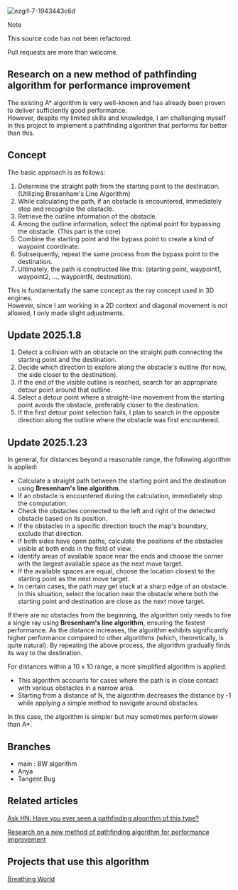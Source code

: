 ![ezgif-7-1943443c6d](https://github.com/user-attachments/assets/ad4c7369-b042-41b7-943f-40f74c1dfcb8)

> [!NOTE]
> This source code has not been refactored.
>
> Pull requests are more than welcome.

## Research on a new method of pathfinding algorithm for performance improvement
The existing A* algorithm is very well-known and has already been proven to deliver sufficiently good performance.  
However, despite my limited skills and knowledge, I am challenging myself in this project to implement a pathfinding algorithm that performs far better than this.  

## Concept
The basic approach is as follows:  

1. Determine the straight path from the starting point to the destination. (Utilizing Bresenham's Line Algorithm)  
2. While calculating the path, if an obstacle is encountered, immediately stop and recognize the obstacle.  
3. Retrieve the outline information of the obstacle.  
4. Among the outline information, select the optimal point for bypassing the obstacle. (This part is the core)  
5. Combine the starting point and the bypass point to create a kind of waypoint coordinate.  
6. Subsequently, repeat the same process from the bypass point to the destination.  
7. Ultimately, the path is constructed like this: (starting point, waypoint1, waypoint2, ..., waypointN, destination).

This is fundamentally the same concept as the ray concept used in 3D engines.  
However, since I am working in a 2D context and diagonal movement is not allowed, I only made slight adjustments.

## Update 2025.1.8
1. Detect a collision with an obstacle on the straight path connecting the starting point and the destination.
2. Decide which direction to explore along the obstacle's outline (for now, the side closer to the destination).
3. If the end of the visible outline is reached, search for an appropriate detour point around that outline.
4. Select a detour point where a straight-line movement from the starting point avoids the obstacle, preferably closer to the destination.
5. If the first detour point selection fails, I plan to search in the opposite direction along the outline where the obstacle was first encountered.

## Update 2025.1.23
In general, for distances beyond a reasonable range, the following algorithm is applied:
- Calculate a straight path between the starting point and the destination using **Bresenham's line algorithm**.
- If an obstacle is encountered during the calculation, immediately stop the computation.
- Check the obstacles connected to the left and right of the detected obstacle based on its position.
- If the obstacles in a specific direction touch the map's boundary, exclude that direction.
- If both sides have open paths, calculate the positions of the obstacles visible at both ends in the field of view.
- Identify areas of available space near the ends and choose the corner with the largest available space as the next move target.
- If the available spaces are equal, choose the location closest to the starting point as the next move target.
- In certain cases, the path may get stuck at a sharp edge of an obstacle. In this situation, select the location near the obstacle where both the starting point and destination are close as the next move target.

If there are no obstacles from the beginning, the algorithm only needs to fire a single ray using **Bresenham's line algorithm**, ensuring the fastest performance.
As the distance increases, the algorithm exhibits significantly higher performance compared to other algorithms (which, theoretically, is quite natural).
By repeating the above process, the algorithm gradually finds its way to the destination.

For distances within a 10 x 10 range, a more simplified algorithm is applied:
- This algorithm accounts for cases where the path is in close contact with various obstacles in a narrow area.
- Starting from a distance of N, the algorithm decreases the distance by -1 while applying a simple method to navigate around obstacles.

In this case, the algorithm is simpler but may sometimes perform slower than A*.

## Branches
- main : BW algorithm
- Anya
- Tangent Bug

## Related articles
[Ask HN: Have you ever seen a pathfinding algorithm of this type?](https://news.ycombinator.com/item?id=42608107)

[Research on a new method of pathfinding algorithm for performance improvement](https://blog.breathingworld.com/research-on-a-new-method-of-pathfinding-algorithm-for-performance-improvement/)

## Projects that use this algorithm
[Breathing World](https://breathingworld.com)
